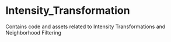 # Intensity_Transformation
Contains code and assets related to Intensity Transformations and Neighborhood Filtering
